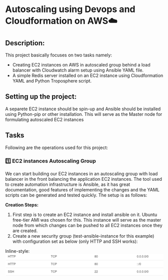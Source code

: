 # Autoscaling using Devops and Cloudformation on AWS:cloud:

## Description:
This project basically focuses on two tasks namely:
 - Creating EC2 instances on AWS in autoscaled group behind a load balancer with Cloudwatch alarm setup using Ansible YAML file.
 - A simple Redis server installed on an EC2 instance using Cloudformation YAML and Python Troposphere script.

## Setting up the project:
A separete EC2 instance should be spin-up and Ansible should be installed using Python-pip or other installation. This will serve as the Master node for formulating autoscaled EC2 instances

## Tasks
Following are the operations used for this project:

### :one: EC2 instances Autoscaling Group
We can start building our EC2 instances in an autoscaling group with load balancer in the front balancing the application EC2 instances. The tool used to create automation infrastructure is Ansible, as it has great documentation, good features of implementing the changes and the YAML scripts can be generated and tested quickly. The setup is as follows:

**Creation Steps:**
1.	First step is to create an EC2 instance and install ansible on it. Ubuntu free-tier AMI was chosen for this. This instance will serve as the master node from which changes can be pushed to all EC2 instances once they are created.
2.	Create a new security group (test-ansible-instance for this example)  with configuration set as below (only HTTP and SSH works):

Inline-style: 
![alt text](https://github.com/grv231/CloudInfrastructure-devops/blob/master/Images/Security_Groups.png "Security_Groups")


